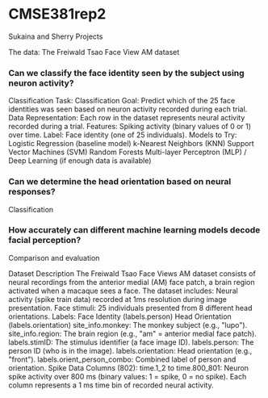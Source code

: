 # CMSE381rep2

Sukaina and Sherry Projects

The data: The Freiwald Tsao Face View AM dataset
 
### Can we classify the face identity seen by the subject using neuron activity?
Classification 
Task: Classification
Goal: Predict which of the 25 face identities was seen based on neuron activity recorded during each trial.
Data Representation:
Each row in the dataset represents neural activity recorded during a trial.
Features: Spiking activity (binary values of 0 or 1) over time.
Label: Face identity (one of 25 individuals).
Models to Try:
Logistic Regression (baseline model)
k-Nearest Neighbors (KNN)
Support Vector Machines (SVM)
Random Forests
Multi-layer Perceptron (MLP) / Deep Learning (if enough data is available)

### Can we determine the head orientation based on neural responses?
Classification

### How accurately can different machine learning models decode facial perception?
Comparison and evaluation 

Dataset Description
The Freiwald Tsao Face Views AM dataset consists of neural recordings from the anterior medial (AM) face patch, a brain region activated when a macaque sees a face. The dataset includes:
Neural activity (spike train data) recorded at 1ms resolution during image presentation.
Face stimuli: 25 individuals presented from 8 different head orientations.
Labels:
Face Identity (labels.person)
Head Orientation (labels.orientation)
site_info.monkey: The monkey subject (e.g., "lupo").
site_info.region: The brain region (e.g., "am" = anterior medial face patch).
labels.stimID: The stimulus identifier (a face image ID).
labels.person: The person ID (who is in the image).
labels.orientation: Head orientation (e.g., "front").
labels.orient_person_combo: Combined label of person and orientation.
Spike Data Columns (802):
time.1_2 to time.800_801: Neuron spike activity over 800 ms (binary values: 1 = spike, 0 = no spike).
Each column represents a 1 ms time bin of recorded neural activity.

